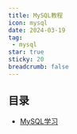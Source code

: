 ```yaml
---
title: MySQL教程
icon: mysql
date: 2024-03-19
tag:
 - mysql
star: true
sticky: 20
breadcrumb: false
---
```


## 目录

- [MySQL学习](./mysql.md)
